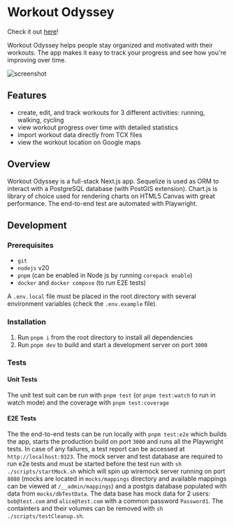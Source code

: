 # Workout Odyssey

Check it out [here](https://www.workoutodyssey.com)!

Workout Odyssey helps people stay organized and motivated with their workouts. The app makes it easy to track your progress and see how you're improving over time.

![screenshot](https://github.com/user-attachments/assets/fcdbcbed-cc42-459b-9ef2-06deef011491)

## Features

-   create, edit, and track workouts for 3 different activities: running, walking, cycling
-   view workout progress over time with detailed statistics
-   import workout data directly from TCX files
-   view the workout location on Google maps

## Overview

Workout Odyssey is a full-stack Next.js app. Sequelize is used as ORM to interact with a PostgreSQL database (with PostGIS extension). Chart.js is library of choice used for rendering charts on HTML5 Canvas with great performance. The end-to-end test are automated with Playwright.

## Development

### Prerequisites

-   `git`
-   `nodejs` v20
-   `pnpm` (can be enabled in Node js by running `corepack enable`)
-   `docker` and `docker compose` (to run E2E tests)

A `.env.local` file must be placed in the root directory with several environment variables (check the `.env.example` file).

### Installation

1. Run `pnpm i` from the root directory to install all dependencies
2. Run `pnpm dev` to build and start a development server on port `3000`

### Tests

#### Unit Tests

The unit test suit can be run with `pnpm test` (or `pnpm test:watch` to run in watch mode) and the coverage with `pnpm test:coverage`

#### E2E Tests

The the end-to-end tests can be run locally with `pnpm test:e2e` which builds the app, starts the production build on port `3000` and runs all the Playwright tests. In case of any failures, a test report can be accessed at `http://localhost:9323`. The mock server and test database are required to run e2e tests and must be started before the test run with `sh ./scripts/startMock.sh` which will spin up wiremock server running on port `8080` (mocks are located in `mocks/mappings` directory and available mappings can be viewed at `/__admin/mappings`) and a postgis database populated with data from `mocks/dbTestData`. The data base has mock data for 2 users: `bob@test.com` and `alice@test.com` with a common password `Password1`. The containters and their volumes can be removed with `sh ./scripts/testCleanup.sh`.
